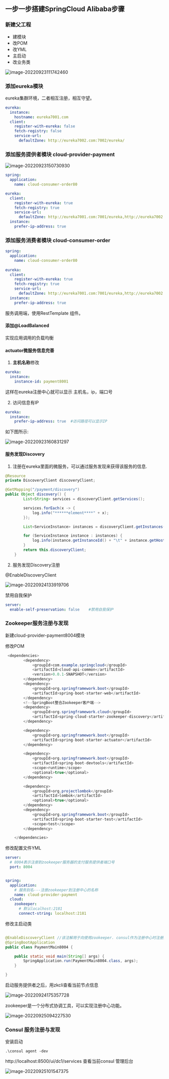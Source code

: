 ## 一步一步搭建SpringCloud Alibaba步骤

### 新建父工程

- 建模块
- 改POM
- 改YML
- 主启动
- 改业务类

![image-20220923111742460](https://ossjiemin.oss-cn-hangzhou.aliyuncs.com/img/image-20220923111742460.png)



### 添加eureka模块

eureka集群环境，二者相互注册，相互守望。

```yaml
eureka:
  instance:
    hostname: eureka7001.com
  client:
    register-with-eureka: false
    fetch-registry: false
    service-url:
      defaultZone: http://eureka7002.com:7002/eureka/
```

### 添加服务提供者模块  cloud-provider-payment

![image-20220923150730930](https://ossjiemin.oss-cn-hangzhou.aliyuncs.com/img/image-20220923150730930.png)



```yaml
spring:
  application:
    name: cloud-consumer-order80

eureka:
  client:
    register-with-eureka: true
    fetch-registry: true
    service-url:
      defaultZone: http://eureka7001.com:7001/eureka,http://eureka7002.com:7002/eureka,
  instance:
    prefer-ip-address: true
```

### 添加服务消费者模块 cloud-consumer-order

```yaml
spring:
  application:
    name: cloud-consumer-order80
    
eureka:
  client:
    register-with-eureka: true
    fetch-registry: true
    service-url:
      defaultZone: http://eureka7001.com:7001/eureka,http://eureka7002.com:7002/eureka,
  instance:
    prefer-ip-address: true
```

服务调用端，使用RestTemplate 组件。

#### 添加@LoadBalanced

实现应用调用的负载均衡



#### actuator微服务信息完善

1. **主机名称**修改

```yml
eureka:
  instance:
    instance-id: payment8001
```

这样在eureka注册中心就可以显示 主机名，ip，端口号

2. 访问信息有IP

```yml
eureka:
  instance:
    prefer-ip-address: true  #访问路径可以显示IP
```

如下图所示:

![image-20220923160831297](https://ossjiemin.oss-cn-hangzhou.aliyuncs.com/img/image-20220923160831297.png)


#### 服务发现Discovery
1. 注册在eureka里面的微服务，可以通过服务发现来获得该服务的信息.
```java
@Resource
private DiscoveryClient discoveryClient;

@GetMapping("/payment/discovery")
public Object discovery() {
        List<String> services = discoveryClient.getServices();

        services.forEach(x -> {
            log.info("******element****" + x);
        });

        List<ServiceInstance> instances = discoveryClient.getInstances("CLOUD-PAYMENT-SERVICE");

        for (ServiceInstance instance : instances) {
            log.info(instance.getInstanceId() + "\t" + instance.getHost() + "\t" + instance.getPort() + instance.getUri());
        }
        return this.discoveryClient;
    }
```
2. 服务发现Discovery注册

@EnableDiscoveryClient

![image-20220924133919706](https://ossjiemin.oss-cn-hangzhou.aliyuncs.com/img/image-20220924133919706.png)



禁用自我保护

```yaml
server:
  enable-self-preservation: false    #禁用自我保护
```



### Zookeeper服务注册与发现



新建cloud-provider-payment8004模块

修改POM

```Java
 <dependencies>
        <dependency>
            <groupId>com.example.springcloud</groupId>
            <artifactId>cloud-api-common</artifactId>
            <version>0.0.1-SNAPSHOT</version>
        </dependency>
        <dependency>
            <groupId>org.springframework.boot</groupId>
            <artifactId>spring-boot-starter-web</artifactId>
        </dependency>
        <!--SpringBoot整合Zookeeper客户端-->
        <dependency>
            <groupId>org.springframework.cloud</groupId>
            <artifactId>spring-cloud-starter-zookeeper-discovery</artifactId>
        </dependency>

        <dependency>
            <groupId>org.springframework.boot</groupId>
            <artifactId>spring-boot-starter-actuator</artifactId>
        </dependency>

        <dependency>
            <groupId>org.springframework.boot</groupId>
            <artifactId>spring-boot-devtools</artifactId>
            <scope>runtime</scope>
            <optional>true</optional>
        </dependency>

        <dependency>
            <groupId>org.projectlombok</groupId>
            <artifactId>lombok</artifactId>
            <optional>true</optional>
        </dependency>
        <dependency>
            <groupId>org.springframework.boot</groupId>
            <artifactId>spring-boot-starter-test</artifactId>
            <scope>test</scope>
        </dependency>

    </dependencies>
```

修改配置文件YML

```yaml
server:
  # 8004表示注册到zookeeper服务器的支付服务提供者端口号
  port: 8004


spring:
  application:
    # 服务别名---注册zookeeper到注册中心的名称
    name: cloud-provider-payment
  cloud:
    zookeeper:
      # 默认localhost:2181
      connect-string: localhost:2181

```

修改主启动类

```java

@EnableDiscoveryClient //该注解用于向使用zookeeper. consul作为注册中心时注册服务
@SpringBootApplication
public class PaymentMain8004 {

    public static void main(String[] args) {
        SpringApplication.run(PaymentMain8004.class, args);
    }

}
```

启动服务提供者之后，用zkcli查看当前节点信息

![image-20220924175357728](https://ossjiemin.oss-cn-hangzhou.aliyuncs.com/img/image-20220924175357728.png)



zookeeper是一个分布式协调工具，可以实现注册中心功能。

![image-20220925094227530](https://ossjiemin.oss-cn-hangzhou.aliyuncs.com/img/image-20220925094227530.png)

### Consul 服务注册与发现



安装启动

```shell
.\consul agent -dev
```



http://localhost:8500/ui/dc1/services 查看当前consul 管理后台

![image-20220925101547375](https://ossjiemin.oss-cn-hangzhou.aliyuncs.com/img/image-20220925101547375.png)





